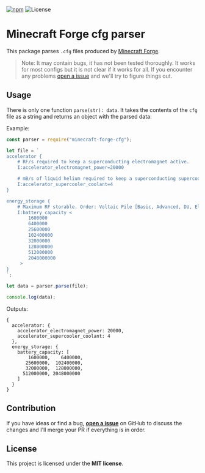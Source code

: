 
[![npm](https://img.shields.io/npm/v/minecraft-forge-cfg)](https://www.npmjs.com/package/minecraft-forge-cfg)
![License](https://img.shields.io/npm/l/minecraft-forge-cfg)

# Minecraft Forge cfg parser

This package parses `.cfg` files produced by [Minecraft Forge](https://files.minecraftforge.net/).

> Note: It may contain bugs, it has not been tested thoroughly. It works for most configs but it is not clear if it works for all. If you encounter any problems [open a issue](https://github.com/sedlak477/minecraft-forge-cfg/issues) and we'll try to figure things out.

## Usage

There is only one function `parse(str): data`. It takes the contents of the `cfg` file as a string and returns an object with the parsed data:

Example:

```javascript
const parser = require("minecraft-forge-cfg");

let file = `
accelerator {
    # RF/s required to keep a superconducting electromagnet active.
    I:accelerator_electromagnet_power=20000

    # mB/s of liquid helium required to keep a superconducting supercooler active.
    I:accelerator_supercooler_coolant=4
}

energy_storage {
    # Maximum RF storable. Order: Voltaic Pile [Basic, Advanced, DU, Elite], Lithium Ion Battery [Basic, Advanced, DU, Elite].
    I:battery_capacity <
        1600000
        6400000
        25600000
        102400000
        32000000
        128000000
        512000000
        2048000000
     >
}
`;

let data = parser.parse(file);

console.log(data);
```

Outputs:
```
{
  accelerator: {
    accelerator_electromagnet_power: 20000,
    accelerator_supercooler_coolant: 4
  },
  energy_storage: {
    battery_capacity: [
        1600000,    6400000,
       25600000,  102400000,
       32000000,  128000000,
      512000000, 2048000000
    ]
  }
}
```

## Contribution
If you have ideas or find a bug, [**open a issue**](https://github.com/sedlak477/minecraft-forge-cfg/issues) on GitHub to discuss the changes and I'll merge your PR if everything is in order.

## License

This project is licensed under the **MIT license**.
